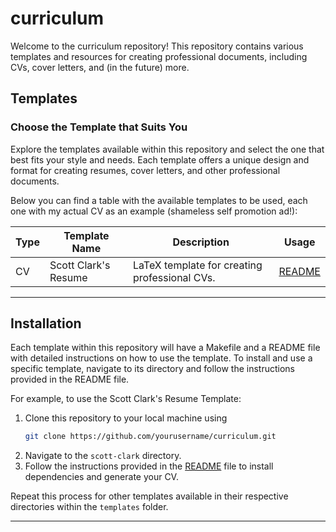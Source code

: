 # curriculum

Welcome to the curriculum repository! 
This repository contains various templates and resources for creating professional documents, including CVs, cover letters, and (in the future) more.

## Templates

### Choose the Template that Suits You

Explore the templates available within this repository and select the one that best fits your style and needs. 
Each template offers a unique design and format for creating resumes, cover letters, and other professional documents.

Below you can find a table with the available templates to be used, each one with my actual CV as an example (shameless self promotion ad!):

| Type         | Template Name             | Description                                    | Usage                                                     |
|--------------|---------------------------|------------------------------------------------|-----------------------------------------------------------|
| CV           | Scott Clark's Resume      | LaTeX template for creating professional CVs.  | [README](templates/scott-clark/README.md)                 |

---

## Installation

Each template within this repository will have a Makefile and a README file with detailed instructions on how to use the template. 
To install and use a specific template, navigate to its directory and follow the instructions provided in the README file.

For example, to use the Scott Clark's Resume Template:

1. Clone this repository to your local machine using 
   ```bash
   git clone https://github.com/yourusername/curriculum.git
   ```
2. Navigate to the `scott-clark` directory.
3. Follow the instructions provided in the [README](templates/scott-clark/README.md) file to install dependencies and generate your CV.

Repeat this process for other templates available in their respective directories within the `templates` folder.

---

